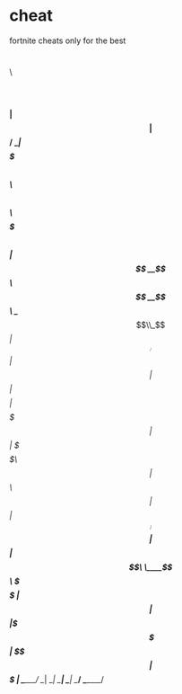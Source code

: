 # cheat

fortnite cheats only for the best


 $$$$$$\  $$\                            $$\               
$$  __$$\ $$ |                           $$ |              
$$ /  \__|$$$$$$$\   $$$$$$\   $$$$$$\ $$$$$$\    $$$$$$$\ 
$$ |      $$  __$$\ $$  __$$\  \____$$\\_$$  _|  $$  _____|
$$ |      $$ |  $$ |$$$$$$$$ | $$$$$$$ | $$ |    \$$$$$$\  
$$ |  $$\ $$ |  $$ |$$   ____|$$  __$$ | $$ |$$\  \____$$\ 
\$$$$$$  |$$ |  $$ |\$$$$$$$\ \$$$$$$$ | \$$$$  |$$$$$$$  |
 \______/ \__|  \__| \_______| \_______|  \____/ \_______/ 
                                                           
                                                           
                                                           
